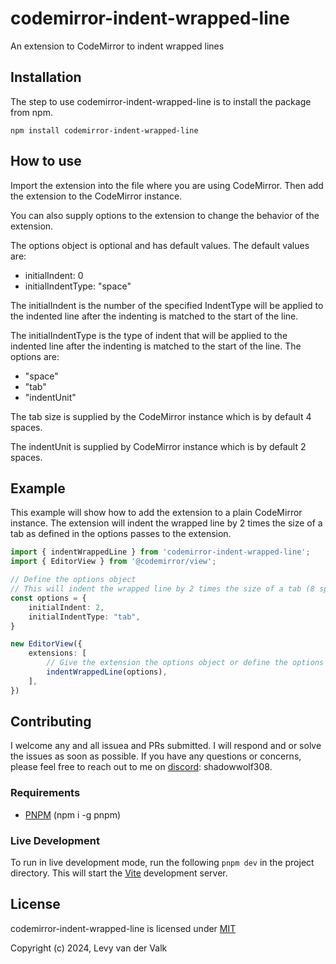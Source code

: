 # codemirror-indent-wrapped-line
An extension to CodeMirror to indent wrapped lines

## Installation
The step to use codemirror-indent-wrapped-line is to install the package from npm.
```
npm install codemirror-indent-wrapped-line
```

## How to use
Import the extension into the file where you are using CodeMirror. Then add the extension to the CodeMirror instance.

You can also supply options to the extension to change the behavior of the extension.

The options object is optional and has default values. The default values are:
- initialIndent: 0
- initialIndentType: "space"

The initialIndent is the number of the specified IndentType will be applied to the indented line after the indenting is matched to the start of the line.

The initialIndentType is the type of indent that will be applied to the indented line after the indenting is matched to the start of the line. The options are:
- "space"
- "tab"
- "indentUnit"

The tab size is supplied by the CodeMirror instance which is by default 4 spaces.

The indentUnit is supplied by CodeMirror instance which is by default 2 spaces.

## Example
This example will show how to add the extension to a plain CodeMirror instance. The extension will indent the wrapped line by 2 times the size of a tab as defined in the options passes to the extension.

```ts
import { indentWrappedLine } from 'codemirror-indent-wrapped-line';
import { EditorView } from '@codemirror/view';

// Define the options object
// This will indent the wrapped line by 2 times the size of a tab (8 spaces in this case as default tab size isn't overriden)
const options = {
	initialIndent: 2,
	initialIndentType: "tab",
}

new EditorView({
	extensions: [
		// Give the extension the options object or define the options object in the extension
		indentWrappedLine(options),
	],
})
```

## Contributing
I welcome any and all issuea and PRs submitted. I will respond and or solve the issues as soon as possible. If you have any questions or concerns, please feel free to reach out to me on [discord](https://discord.com/): shadowwolf308.

### Requirements
- [PNPM](https://pnpm.io/) (npm i -g pnpm)

### Live Development
To run in live development mode, run the following `pnpm dev` in the project directory. This will start the [Vite](https://vitejs.dev/) development server.

## License
codemirror-indent-wrapped-line is licensed under [MIT](LICENSE)

Copyright (c) 2024, Levy van der Valk
